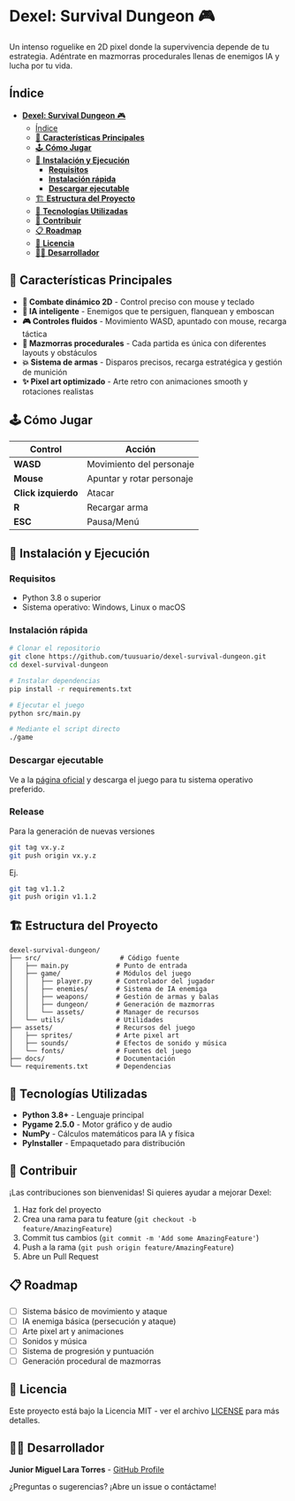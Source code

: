 # **Dexel: Survival Dungeon** 🎮

Un intenso roguelike en 2D pixel donde la supervivencia depende de tu estrategia. Adéntrate en mazmorras procedurales llenas de enemigos IA y lucha por tu vida.

## Índice
- [**Dexel: Survival Dungeon** 🎮](#dexel-survival-dungeon-)
  - [Índice](#índice)
  - [🎯 **Características Principales**](#-características-principales)
  - [🕹️ **Cómo Jugar**](#️-cómo-jugar)
  - [🚀 **Instalación y Ejecución**](#-instalación-y-ejecución)
    - [**Requisitos**](#requisitos)
    - [**Instalación rápida**](#instalación-rápida)
    - [**Descargar ejecutable**](#descargar-ejecutable)
  - [🏗️ **Estructura del Proyecto**](#️-estructura-del-proyecto)
  - [🎨 **Tecnologías Utilizadas**](#-tecnologías-utilizadas)
  - [🤝 **Contribuir**](#-contribuir)
  - [📋 **Roadmap**](#-roadmap)
  - [📄 **Licencia**](#-licencia)
  - [👨‍💻 **Desarrollador**](#-desarrollador)

## 🎯 **Características Principales**

- **🔫 Combate dinámico 2D** - Control preciso con mouse y teclado
- **🤖 IA inteligente** - Enemigos que te persiguen, flanquean y emboscan
- **🎮 Controles fluidos** - Movimiento WASD, apuntado con mouse, recarga táctica
- **🏰 Mazmorras procedurales** - Cada partida es única con diferentes layouts y obstáculos
- **💥 Sistema de armas** - Disparos precisos, recarga estratégica y gestión de munición
- **✨ Pixel art optimizado** - Arte retro con animaciones smooth y rotaciones realistas

## 🕹️ **Cómo Jugar**

| Control | Acción |
|---------|--------|
| **WASD** | Movimiento del personaje |
| **Mouse** | Apuntar y rotar personaje |
| **Click izquierdo** | Atacar |
| **R** | Recargar arma |
| **ESC** | Pausa/Menú |

## 🚀 **Instalación y Ejecución**

### **Requisitos**
- Python 3.8 o superior
- Sistema operativo: Windows, Linux o macOS

### **Instalación rápida**
```bash
# Clonar el repositorio
git clone https://github.com/tuusuario/dexel-survival-dungeon.git
cd dexel-survival-dungeon

# Instalar dependencias
pip install -r requirements.txt

# Ejecutar el juego
python src/main.py

# Mediante el script directo
./game
```

### **Descargar ejecutable**
Ve a la [página oficial](https://jmltundercode.github.io/Dexel_Survival_Dungeon) y descarga el juego para tu sistema operativo preferido.

### **Release**
Para la generación de nuevas versiones 
```sh
git tag vx.y.z
git push origin vx.y.z
```
Ej.
```sh
git tag v1.1.2
git push origin v1.1.2
```

## 🏗️ **Estructura del Proyecto**

```
dexel-survival-dungeon/
├── src/                    # Código fuente
│   ├── main.py            # Punto de entrada
│   ├── game/              # Módulos del juego
│   │   ├── player.py      # Controlador del jugador
│   │   ├── enemies/       # Sistema de IA enemiga
│   │   ├── weapons/       # Gestión de armas y balas
│   │   ├── dungeon/       # Generación de mazmorras
│   │   └── assets/        # Manager de recursos
│   └── utils/             # Utilidades
├── assets/                # Recursos del juego
│   ├── sprites/           # Arte pixel art
│   ├── sounds/            # Efectos de sonido y música
│   └── fonts/             # Fuentes del juego
├── docs/                  # Documentación
└── requirements.txt       # Dependencias
```

## 🎨 **Tecnologías Utilizadas**

- **Python 3.8+** - Lenguaje principal
- **Pygame 2.5.0** - Motor gráfico y de audio
- **NumPy** - Cálculos matemáticos para IA y física
- **PyInstaller** - Empaquetado para distribución

## 🤝 **Contribuir**

¡Las contribuciones son bienvenidas! Si quieres ayudar a mejorar Dexel:

1. Haz fork del proyecto
2. Crea una rama para tu feature (`git checkout -b feature/AmazingFeature`)
3. Commit tus cambios (`git commit -m 'Add some AmazingFeature'`)
4. Push a la rama (`git push origin feature/AmazingFeature`)
5. Abre un Pull Request

## 📋 **Roadmap**

- [ ] Sistema básico de movimiento y ataque
- [ ] IA enemiga básica (persecución y ataque)
- [ ] Arte pixel art y animaciones
- [ ] Sonidos y música
- [ ] Sistema de progresión y puntuación
- [ ] Generación procedural de mazmorras

## 📄 **Licencia**

Este proyecto está bajo la Licencia MIT - ver el archivo [LICENSE](LICENSE) para más detalles.

## 👨‍💻 **Desarrollador**

**Junior Miguel Lara Torres** - [GitHub Profile](https://github.com/jmltundercode)

¿Preguntas o sugerencias? ¡Abre un issue o contáctame!
